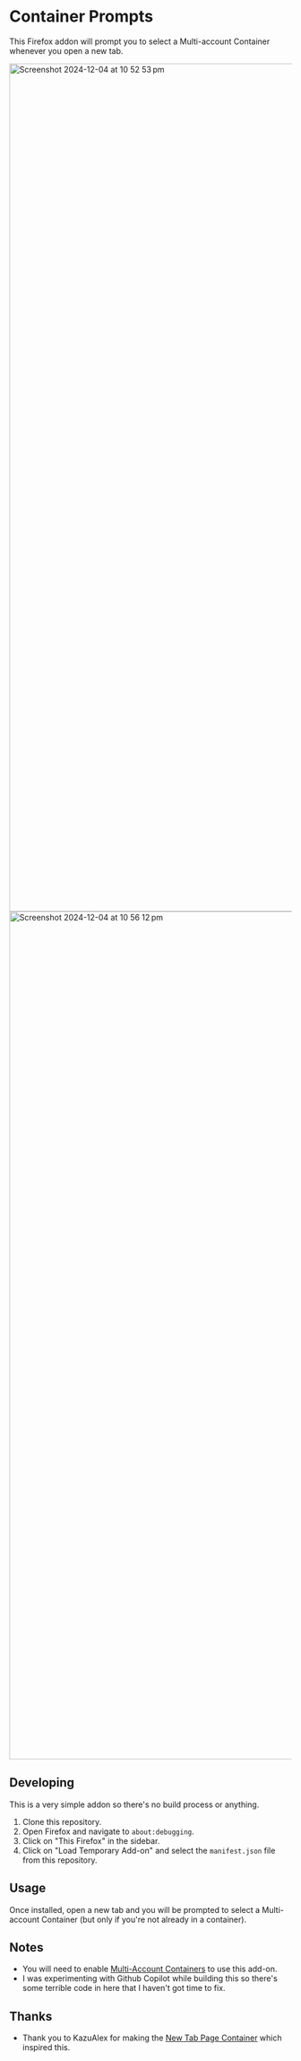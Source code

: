 # Container Prompts
This Firefox addon will prompt you to select a Multi-account Container whenever you open a new tab.

<img width="1512" alt="Screenshot 2024-12-04 at 10 52 53 pm" src="https://github.com/user-attachments/assets/201c9953-2650-4f3b-a548-4223a0253fc4">

<img width="1512" alt="Screenshot 2024-12-04 at 10 56 12 pm" src="https://github.com/user-attachments/assets/ffd26647-4acd-4302-8d1d-e19367d7c06b">


## Developing
This is a very simple addon so there's no build process or anything.
1. Clone this repository.
2. Open Firefox and navigate to `about:debugging`.
3. Click on "This Firefox" in the sidebar.
4. Click on "Load Temporary Add-on" and select the `manifest.json` file from this repository.

## Usage
Once installed, open a new tab and you will be prompted to select a Multi-account Container (but only if you're not already in a container).

## Notes
* You will need to enable [Multi-Account Containers](https://addons.mozilla.org/firefox/addon/multi-account-containers/) to use this add-on.
* I was experimenting with Github Copilot while building this so there's some terrible code in here that I haven't got time to fix.

## Thanks
* Thank you to KazuAlex for making the [New Tab Page Container](https://addons.mozilla.org/firefox/addon/new-tab-page-container/) which inspired this.
